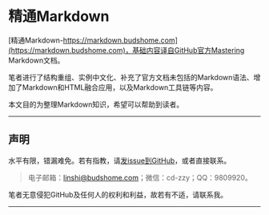 # 精通Markdown

[精通Markdown-https://markdown.budshome.com](https://markdown.budshome.com)，基础内容译自GitHub官方Mastering Markdown文档。

笔者进行了结构重组、实例中文化、补充了官方文档未包括的Markdown语法、增加了Markdown和HTML融合应用，以及Markdown工具链等内容。

本文目的为整理Markdown知识，希望可以帮助到读者。

------

## 声明

水平有限，错漏难免。若有指教，请[发issue到GitHub](https://github.com/zzy/mastering-markdown)，或者直接联系。

> 电子邮箱：linshi@budshome.com；微信：cd-zzy；QQ：9809920。

笔者无意侵犯GitHub及任何人的权利和利益，故若有不适，请联系我。

------
